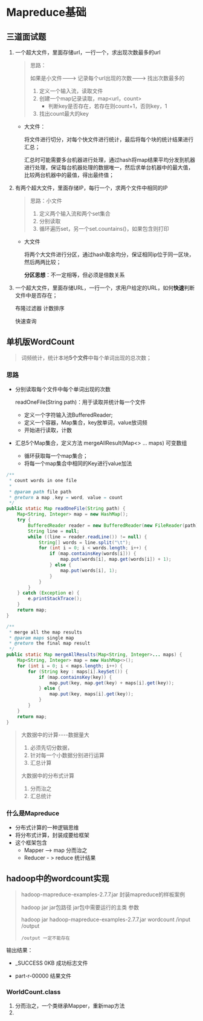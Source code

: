 # Mapreduce基础

## 三道面试题

1. 一个超大文件，里面存储url，一行一个，求出现次数最多的url

   > 思路：
   >
   > 如果是小文件---> 记录每个url出现的次数---> 找出次数最多的
   >
   > 1. 定义一个输入流，读取文件
   > 2. 创建一个map记录读取，map<url，count>
   >    - 判断key是否存在，若存在则count+1，否则key，1
   > 3. 找出count最大的key

   - 大文件：

     将文件进行切分，对每个快文件进行统计，最后将每个块的统计结果进行汇总；

     汇总时可能需要多台机器进行处理，通过hash将map结果平均分发到机器进行处理，保证每台机器处理的数据唯一，然后求单台机器中的最大值，比较两台机器中的最值，得出最终值；



2. 有两个超大文件，里面存储IP，每行一个，求两个文件中相同的IP

   > 思路：小文件
   >
   > 1. 定义两个输入流和两个set集合
   > 2. 分别读取
   > 3. 循环遍历set，另一个set.countains()，如果包含则打印

   - 大文件

     将两个大文件进行分区，通过hash取余均分，保证相同ip位于同一区块，然后两两比较；

     **分区思想**：不一定相等，但必须是倍数关系



3. 一个超大文件，里面存储URL，一行一个，求用户给定的URL，如何**快速**判断文件中是否存在；

   布隆过滤器   计数排序

   快速查询

   





## 单机版WordCount

> 词频统计，统计本地**5个文件**中每个单词出现的总次数；

### 思路

- 分别读取每个文件中每个单词出现的次数

  readOneFile(String path)：用于读取并统计每一个文件

  - 定义一个字符输入流BufferedReader;
  - 定义一个容器，Map集合，key放单词，value放词频
  - 开始进行读取，计数

- 汇总5个Map集合，定义方法 mergeAllResult(Map<> ... maps)  可变数组

  - 循环获取每一个map集合；
  - 将每一个map集合中相同的Key进行value加法

```java
/**
 * count words in one file
 *
 * @param path file path
 * @return a map ,key = word, value = count
 */
public static Map readOneFile(String path) {
    Map<String, Integer> map = new HashMap();
    try {
        BufferedReader reader = new BufferedReader(new FileReader(path));
        String line = null;
        while ((line = reader.readLine()) != null) {
            String[] words = line.split("\t");
            for (int i = 0; i < words.length; i++) {
                if (map.containsKey(words[i])) {
                    map.put(words[i], map.get(words[i]) + 1);
                } else {
                    map.put(words[i], 1);
                }
            }
        }
    } catch (Exception e) {
        e.printStackTrace();
    }
    return map;
}
```

```java
/**
 * merge all the map results
 * @param maps single map
 * @return the final map result
 */
public static Map mergeAllResults(Map<String, Integer>... maps) {
    Map<String, Integer> map = new HashMap<>();
    for (int i = 0; i < maps.length; i++) {
        for (String key : maps[i].keySet()) {
            if (map.containsKey(key)) {
                map.put(key, map.get(key) + maps[i].get(key));
            } else {
                map.put(key, maps[i].get(key));
            }
        }
    }
    return map;
}

```



> 大数据中的计算----数据量大
>
> 1. 必须先切分数据，
> 2. 针对每一个小数据分别进行运算
> 3. 汇总计算
>
> 大数据中的分布式计算
>
> 1. 分而治之
> 2. 汇总统计



### 什么是Mapreduce

- 分布式计算的一种逻辑思维
- 将分布式计算，封装成要给框架
- 这个框架包含
  - Mapper --> map     分而治之
  - Reducer - > reduce 统计结果



## hadoop中的wordcount实现

> hadoop-mapreduce-examples-2.7.7.jar 封装mapreduce的样板案例
>
> hadoop jar jar包路径 jar包中需要运行的主类 参数
>
> hadoop jar hadoop-mapreduce-examples-2.7.7.jar wordcount /input /output
>
> `/output 一定不能存在`

输出结果：

- \_SUCCESS   0KB    成功标志文件

- part-r-00000         结果文件



### WorldCount.class

1. 分而治之，一个类继承Mapper，重新map方法
2. 

